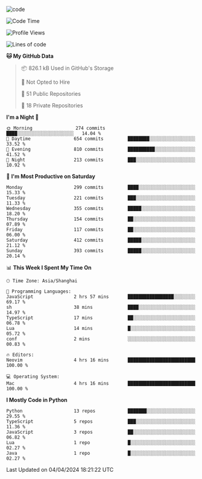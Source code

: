 
<!--
**liuyaanng/liuyaanng** is a ✨ _special_ ✨ repository because its `README.md` (this file) appears on your GitHub profile.

Here are some ideas to get you started:

- 🔭 I’m currently working on ...
- 🌱 I’m currently learning ...
- 👯 I’m looking to collaborate on ...
- 🤔 I’m looking for help with ...
- 💬 Ask me about ...
- 📫 How to reach me: ...
- 😄 Pronouns: ...
- ⚡ Fun fact: ...
-->


![code](https://cdn.jsdelivr.net/gh/liuyaanng/liuyaanng@1.0/code.gif) 

<!--START_SECTION:waka-->
![Code Time](http://img.shields.io/badge/Code%20Time-327%20hrs%2031%20mins-blue)

![Profile Views](http://img.shields.io/badge/Profile%20Views-10-blue)

![Lines of code](https://img.shields.io/badge/From%20Hello%20World%20I%27ve%20Written-14.6%20million%20lines%20of%20code-blue)

**🐱 My GitHub Data** 

> 📦 826.1 kB Used in GitHub's Storage 
 > 
> 🚫 Not Opted to Hire
 > 
> 📜 51 Public Repositories 
 > 
> 🔑 18 Private Repositories 
 > 
**I'm a Night 🦉** 

```text
🌞 Morning                274 commits         ████░░░░░░░░░░░░░░░░░░░░░   14.04 % 
🌆 Daytime                654 commits         ████████░░░░░░░░░░░░░░░░░   33.52 % 
🌃 Evening                810 commits         ██████████░░░░░░░░░░░░░░░   41.52 % 
🌙 Night                  213 commits         ███░░░░░░░░░░░░░░░░░░░░░░   10.92 % 
```
📅 **I'm Most Productive on Saturday** 

```text
Monday                   299 commits         ████░░░░░░░░░░░░░░░░░░░░░   15.33 % 
Tuesday                  221 commits         ███░░░░░░░░░░░░░░░░░░░░░░   11.33 % 
Wednesday                355 commits         █████░░░░░░░░░░░░░░░░░░░░   18.20 % 
Thursday                 154 commits         ██░░░░░░░░░░░░░░░░░░░░░░░   07.89 % 
Friday                   117 commits         ██░░░░░░░░░░░░░░░░░░░░░░░   06.00 % 
Saturday                 412 commits         █████░░░░░░░░░░░░░░░░░░░░   21.12 % 
Sunday                   393 commits         █████░░░░░░░░░░░░░░░░░░░░   20.14 % 
```


📊 **This Week I Spent My Time On** 

```text
🕑︎ Time Zone: Asia/Shanghai

💬 Programming Languages: 
JavaScript               2 hrs 57 mins       █████████████████░░░░░░░░   69.17 % 
sh                       38 mins             ████░░░░░░░░░░░░░░░░░░░░░   14.97 % 
TypeScript               17 mins             ██░░░░░░░░░░░░░░░░░░░░░░░   06.78 % 
Lua                      14 mins             █░░░░░░░░░░░░░░░░░░░░░░░░   05.72 % 
conf                     2 mins              ░░░░░░░░░░░░░░░░░░░░░░░░░   00.83 % 

🔥 Editors: 
Neovim                   4 hrs 16 mins       █████████████████████████   100.00 % 

💻 Operating System: 
Mac                      4 hrs 16 mins       █████████████████████████   100.00 % 
```

**I Mostly Code in Python** 

```text
Python                   13 repos            ███████░░░░░░░░░░░░░░░░░░   29.55 % 
TypeScript               5 repos             ███░░░░░░░░░░░░░░░░░░░░░░   11.36 % 
JavaScript               3 repos             ██░░░░░░░░░░░░░░░░░░░░░░░   06.82 % 
Lua                      1 repo              █░░░░░░░░░░░░░░░░░░░░░░░░   02.27 % 
Java                     1 repo              █░░░░░░░░░░░░░░░░░░░░░░░░   02.27 % 
```




 Last Updated on 04/04/2024 18:21:22 UTC
<!--END_SECTION:waka-->
